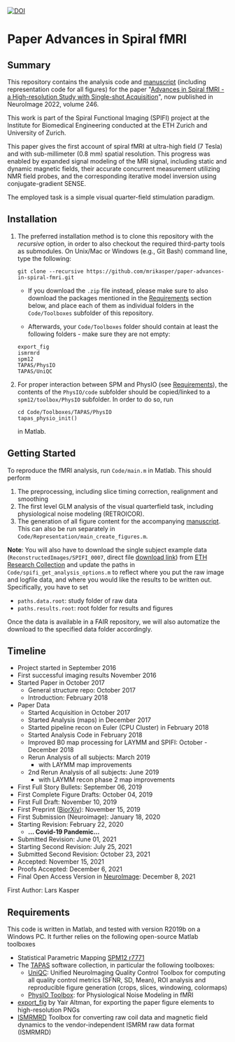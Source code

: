 [![DOI](https://zenodo.org/badge/DOI/10.5281/zenodo.6308949.svg)](https://doi.org/10.5281/zenodo.6308949)

Paper Advances in Spiral fMRI
=============================

Summary
-------

This repository contains the analysis code and [manuscript](Manuscript.md) 
(including representation code for all figures) for the paper 
"[Advances in Spiral fMRI - a High-resolution Study with Single-shot Acquisition](https://doi.org/10.1016/j.neuroimage.2021.118738)", now published in NeuroImage 2022, volume 246.

This work is part of the Spiral Functional Imaging (SPIFI) project at the
Institute for Biomedical Engineering conducted at the ETH Zurich and University
of Zurich.

This paper gives the first account of spiral fMRI at ultra-high field (7 Tesla)
and with sub-millimeter (0.8 mm) spatial resolution. This progress was enabled
by expanded signal modeling of the MRI signal, including static and dynamic
magnetic fields, their accurate concurrent measurement utilizing NMR field
probes, and the corresponding iterative model inversion using conjugate-gradient
SENSE.

The employed task is a simple visual quarter-field stimulation paradigm.

Installation
------------

1. The preferred installation method is to clone this repository with the
*recursive* option, in order to also checkout the required third-party tools as
submodules. On Unix/Mac or Windows (e.g., Git Bash) command line, type the following:
    ```
    git clone --recursive https://github.com/mrikasper/paper-advances-in-spiral-fmri.git
    ```
    - If you download the `.zip` file instead, please make sure to also download the
packages mentioned in the [Requirements](#requirements) section below, and place each 
of them as individual folders in the `Code/Toolboxes` subfolder of this repository.

    - Afterwards, your `Code/Toolboxes` folder should contain at least the following folders - 
    make sure they are not empty:
    ```
    export_fig
    ismrmrd
    spm12
    TAPAS/PhysIO
    TAPAS/UniQC
    ```
    
2. For proper interaction between SPM and PhysIO (see [Requirements](#requirements)), the contents of the `PhysIO/code` subfolder
   should be copied/linked to a `spm12/toolbox/PhysIO` subfolder. In order to do so, run
   ```
   cd Code/Toolboxes/TAPAS/PhysIO
   tapas_physio_init()
   ```
   in Matlab.

Getting Started
---------------

To reproduce the fMRI analysis, run `Code/main.m` in Matlab. This should perform

1.  The preprocessing, including slice timing correction, realignment and
    smoothing
2.  The first level GLM analysis of the visual quarterfield task, including
    physiological noise modeling (RETROICOR).
3.  The generation of all figure content for the accompanying 
    [manuscript](Manuscript.md). This can also be run separately in
    `Code/Representation/main_create_figures.m`.

**Note**: You will also have to download the single subject example data (`ReconstructedImages/SPIFI_0007`, direct file [download link](https://www.research-collection.ethz.ch/bitstream/handle/20.500.11850/487412/SPIFI_0007_ReconstructedImagesAndLogfiles.zip?sequence=16&isAllowed=y)) from [ETH Research Collection](https://dx.doi.org/10.3929/ethz-b-000487412) and update the paths in
`Code/spifi_get_analysis_options.m` to reflect where you put the raw image and
logfile data, and where you would like the results to be written out.
Specifically, you have to set

- `paths.data.root`: study folder of raw data
- `paths.results.root`: root folder for results and figures

Once the data is available in a FAIR repository, we will also automatize the download to the
specified data folder accordingly.

Timeline
--------

-   Project started in September 2016
-   First successful imaging results November 2016
-   Started Paper in October 2017
    -   General structure repo: October 2017
    -   Introduction: February 2018
-   Paper Data
    -   Started Acquisition in October 2017
    -   Started Analysis (maps) in December 2017
    -   Started pipeline recon on Euler (CPU Cluster) in February 2018
    -   Started Analysis Code in February 2018
    -   Improved B0 map processing for LAYMM and SPIFI: October - December 2018
    -   Rerun Analysis of all subjects: March 2019
        -   with LAYMM map improvements
    -   2nd Rerun Analysis of all subjects: June 2019
        -   with LAYMM recon phase 2 map improvements
-   First Full Story Bullets: September 06, 2019
-   First Complete Figure Drafts: October 04, 2019
-   First Full Draft: November 10, 2019
-   First Preprint ([BiorXiv](https://www.biorxiv.org/content/10.1101/842179v1)): November 15, 2019 
-   First Submission (Neuroimage): January 18, 2020
-   Starting Revision: February 22, 2020 
    - **... Covid-19 Pandemic...**
-   Submitted Revision: June 01, 2021
-   Starting Second Revision: July 25, 2021
-   Submitted Second Revision: October 23, 2021
-   Accepted: November 15, 2021
-   Proofs Accepted: December 6, 2021
-   Final Open Access Version in [NeuroImage](https://doi.org/10.1016/j.neuroimage.2021.118738): December 8, 2021

First Author: Lars Kasper

Requirements
------------

This code is written in Matlab, and tested with version R2019b on a Windows PC. It further relies on the following
open-source Matlab toolboxes

-   Statistical Parametric Mapping [SPM12 r7771](https://github.com/spm-central/spm12)
-   The [TAPAS](https://translationalneuromodeling.github.io/tapas) software collection, in particular the following toolboxes:
    - [UniQC](https://github.com/translationalneuromodeling/tapas/tree/master/UniQC): Unified NeuroImaging Quality Control Toolbox for computing all quality control metrics (SFNR, SD, Mean), ROI analysis and reproducible figure generation (crops, slices, windowing, colormaps)
    - [PhysIO Toolbox](https://github.com/translationalneuromodeling/tapas/tree/master/PhysIO): for Physiological Noise Modeling in fMRI
-   [export_fig](https://github.com/altmany/export_fig.git) by Yair Altman, for
exporting the paper figure elements to high-resolution PNGs
-    [ISMRMRD](https://github.com/ismrmrd/ismrmrd) Toolbox for converting raw coil data and magnetic field dynamics to the vendor-independent ISMRM raw data format (ISMRMRD)
